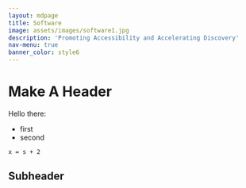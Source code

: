 ```yaml
---
layout: mdpage
title: Software
image: assets/images/software1.jpg
description: 'Promoting Accessibility and Accelerating Discovery'
nav-menu: true
banner_color: style6
---
```

# Make A Header

Hello there:
- first
- second

```
x = s + 2
```

## Subheader

